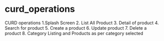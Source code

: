 # curd_operations
CURD operations 
1.Splash Screen
2. List All Product
3. Detail of product
4. Search for product
5. Create a product
6. Update product
7. Delete a product
8. Category Listing and Products as per category selected
